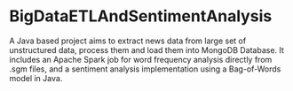 # BigDataETLAndSentimentAnalysis
A Java based project aims to extract news data from large set of unstructured data, process them and load them into MongoDB Database. It includes an Apache Spark job for word frequency analysis directly from .sgm files, and a sentiment analysis implementation using a Bag-of-Words model in Java. 
